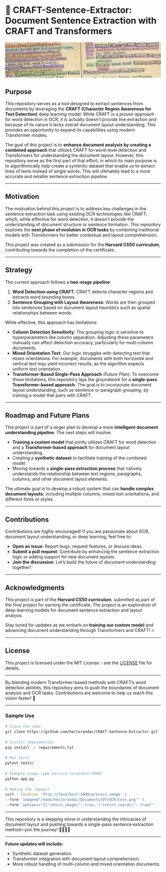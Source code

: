 # 📝 CRAFT-Sentence-Extractor: Document Sentence Extraction with CRAFT and Transformers

![Book Page Detection](./sample_image_det.png)

## Purpose

This repository serves as a tool designed to extract sentences from documents by leveraging the **CRAFT (Character Region Awareness for Text Detection)** deep learning model. While CRAFT is a proven approach for word detection in OCR, it is actually doesn't provide line extraction and because of its nature it lacks overall document layout understanding. This provides an opportunity to expand its capabilities using modern Transformer models.

The goal of this project is to **enhance document analysis by creating a combined approach** that utilizes CRAFT for word-level detection and Transformers for understanding the document layout. However, this repository serve as the first part of that effort, in which its main purpose is to algorithmically help create a syntentic dataset that enable us to extract lines of texts instead of single words. This will ultimately lead to a more accurate and reliable sentence extraction pipeline.

---

## Motivation

The motivation behind this project is to address key challenges in the sentence extraction task using existing OCR technologies like CRAFT, which, while effective for word detection, it doesn't provide the understanding of document structure or sentence formation. This repository explores the **next phase of evolution in OCR tasks** by combining traditional models with Transformers for better contextual and layout comprehension.

This project was created as a submission for the **Harvard CS50 curriculum**, contributing towards the completion of the certificate.

---

## Strategy

The current approach follows a **two-stage pipeline**:

1. **Word Detection using CRAFT**: CRAFT detects character regions and extracts word bounding boxes.
2. **Sentence Grouping with Layout Awareness**: Words are then grouped into sentences based on document layout heuristics such as spatial relationships between words.

While effective, this approach has limitations:

- **Column Detection Sensitivity**: The grouping logic is sensitive to hyperparameters like column separation. Adjusting these parameters manually can affect detection accuracy, particularly for multi-column documents.
- **Mixed Orientation Text**: Our logic struggles with detecting text that mixes orientations. For example, documents with both horizontal and vertical text may yield incorrect results, as the algorithm expects uniform text orientation.
- **Transformer-Based Single-Pass Approach** *(Future Plan)*: To overcome these limitations, this repository lays the groundwork for a **single-pass Transformer-based approach**. The goal is to incorporate document layout understanding, such as sentence or paragraph grouping, by training a model that pairs with CRAFT.

---

## Roadmap and Future Plans

This project is part of a larger plan to develop a more **intelligent document understanding pipeline**. The next steps will involve:

- **Training a custom model** that jointly utilizes CRAFT for word detection and a **Transformer-based approach** for document layout understanding.
- Creating a **synthetic dataset** to facilitate training of the combined model.
- Moving towards a **single-pass extraction process** that natively understands the relationship between text regions, paragraphs, columns, and other document layout elements.

The ultimate goal is to develop a robust system that can **handle complex document layouts**, including multiple columns, mixed text orientations, and different fonts or styles.

---

## Contributions

Contributions are highly encouraged! If you are passionate about OCR, document layout understanding, or deep learning, feel free to:

- **Open an issue**: Report bugs, request features, or discuss ideas.
- **Submit a pull request**: Contribute by enhancing the sentence extraction logic or adding support for new document layouts.
- **Join the discussion**: Let’s build the future of document understanding together!

---

## Acknowledgments

This project is part of the **Harvard CS50 curriculum**, submitted as part of the final project for earning the certificate. The project is an exploration of deep learning models for document sentence extraction and layout analysis.

Stay tuned for updates as we embark on **training our custom model** and advancing document understanding through Transformers and CRAFT! 🔥

---

## License

This project is licensed under the MIT License - see the [LICENSE](LICENSE) file for details.

---

By blending modern Transformer-based methods with CRAFT’s word detection abilities, this repository aims to push the boundaries of document analysis and OCR tasks. Contributions are welcome to help us reach this vision faster! 🚀

---

### Sample Use

```bash
# Clone the repo
git clone https://github.com/hectorandac/CRAFT-Sentence-Extractor.git

# Install dependencies
pip install -r requirements.txt

# Run tests
pytest tests/

# Example usage (web service localhost:5000)
python app.py

# Making the request
curl --location 'http://localhost:5000/process_image' \
--form 'image=@"/home/hectorandac/Documents/DTrOCR/test.png"' \
--form 'options="{\"return_image\": true, \"return_coords\": true}"'
```

---

This repository is a stepping stone in understanding the intricacies of document layout and pushing towards a single-pass sentence extraction method—join the journey! 👨‍💻👩‍💻

--- 

**Future updates will include:**
- Synthetic dataset generation.
- Transformer integration with document layout comprehension.
- More robust handling of multi-column and mixed orientation documents.

